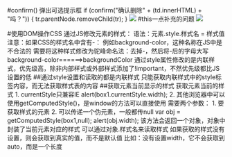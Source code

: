 #confirm()
	弹出可选提示框
	if (confirm("确认删除" + (td.innerHTML) + "吗？")) {
		tr.parentNode.removeChild(tr);
	}
![](/img/0806/1.png)
#this一点补充的问题
![](/img/0806/2.png)

#使用DOM操作CSS
	通过JS修改元素的样式：
		语法：元素.style.样式名 = 样式值
	注意：如果CSS的样式名中含有-：
		例如background-color，这种名称在JS中是不合法的
		需要将这种样式修改为驼峰命名法：去掉-，然后将-后的字母大写
		background-color======>backgroundColor
	通过style属性修改的是内联样式，优先级高，除非内部样式或外部样式添加了!important，不然优先级都比JS设置的低
##通过style设置和读取的都是内联样式
	只能获取内联样式中的style标签内容，而无法获取样式表的内容
##获取元素当前显示的样式
	获取元素当前的样式
	1. currentStyle只兼容IE
		alert(box1.currentStyle.width);
	2. 其他浏览器中可以使用getComputedStyle()，是window的方法可以直接使用
		需要两个参数：
		1. 要获取样式的元素
		2. 可以传递一个伪元素，一般都传null
		var obj = getComputedStyle(box1,null);
		alert(obj.width);
		该方法会返回一个对象，对象中封装了当前元素对应的样式
			可以通过对象.样式名来读取样式
			如果获取的样式没有设置，则会获取到真实的值，而不是默认值
			比如：没有设置width，它不会获取到auto，而是一个长度